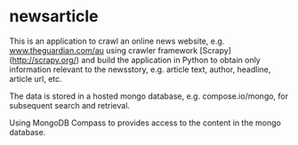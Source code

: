 # newsarticle
This is an application to crawl an online news website, e.g. www.theguardian.com/au using crawler framework [Scrapy] (http://scrapy.org/)
and build the application in Python to obtain only information relevant to the newsstory, e.g. article text, author, headline, article url, etc.

The data is stored in a hosted mongo database, e.g. compose.io/mongo, for subsequent search
and retrieval. 

Using MongoDB Compass to provides access to the content in the mongo database. 
